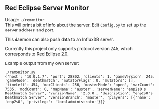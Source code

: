 ## Red Eclipse Server Monitor

Usage:
	`./remonitor`  
This will print a bit of info about the server. Edit `Config.py` to set up the
server address and port.  

This daemon can also push data to an InfluxDB server.

Currently this project only supports protocol version 245, which corresponds to
Red Eclipse 2.0.

Example output from my own server:
```
./remonitor.py
{'host': '10.0.1.7', 'port': 28802, 'clients': 1, 'gameVersion': 245, 'gameMode': 'deathmatch', 'mutatorFlags': 0, 'mutators': [], 'timeLeft': 454, 'maxClients': 256, 'masterMode': 'open', 'varCount': 7535, 'modCount': 0, 'mapName': 'auster', 'serverName': "enp2s0's Deathmatch Server", 'versionName': '2.0.0', 'description': "enp2s0's Deathmatch Server", 'versionBranch': 'master', 'players': [{'name': 'enp2s0', 'privilege': 'localadministrator'}]}
```
